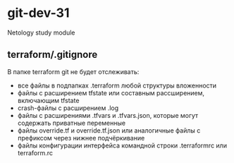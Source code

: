 # git-dev-31

Netology study module

## terraform/.gitignore

В папке terraform git не будет отслеживать:

- все файлы в подпапках .terraform любой структуры вложенности
- файлы с расширением tfstate или составным рассширением, включающим tfstate
- crash-файлы с расширением .log
- файлы с расширениями .tfvars и .tfvars.json, которые могут содержать приватные переменные
- файлы override.tf и override.tf.json или аналогичные файлы с префиксом через нижнее подчёркивание
- файлы конфигурации интерфейса командной строки .terraformrc или terraform.rc
